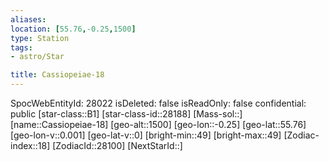 ```yaml
---
aliases: 
location: [55.76,-0.25,1500]
type: Station
tags:
- astro/Star

title: Cassiopeiae-18
---
```

SpocWebEntityId: 28022
isDeleted: false
isReadOnly: false
confidential: public
[star-class::B1]
[star-class-id::28188]
[Mass-sol::]
[name::Cassiopeiae-18]
[geo-alt::1500]
[geo-lon::-0.25]
[geo-lat::55.76]
[geo-lon-v::0.001]
[geo-lat-v::0]
[bright-min::49]
[bright-max::49]
[Zodiac-index::18]
[ZodiacId::28100]
[NextStarId::]




